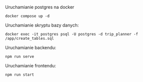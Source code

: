 Uruchamianie postgres na docker

`docker compose up -d`

Uruchamianie skryptu bazy danych:

`docker exec -it postgres psql -U postgres -d trip_planner -f /app/create_tables.sql`

Uruchamianie backendu:

`npm run serve `

Uruchamianie frontendu:

`npm run start`
